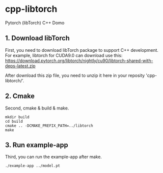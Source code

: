 # cpp-libtorch
Pytorch (libTorch) C++ Domo

## 1. Download libTorch
First, you need to download libTorch package to support C++ development. For example, libtorch for CUDA9.0 can download use this:
https://download.pytorch.org/libtorch/nightly/cu90/libtorch-shared-with-deps-latest.zip

After download this zip file, you need to unzip it here in your reposity 'cpp-libtorch/'.

## 2. Cmake
Second, cmake & build & make.
```
mkdir build
cd build
cmake .. -DCMAKE_PREFIX_PATH=../libtorch
make
```

## 3. Run example-app
Third, you can run the example-app after make.
```
./example-app ../model.pt
```
